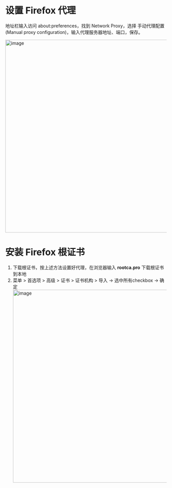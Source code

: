 # 设置 Firefox 代理
地址栏输入访问 about:preferences，找到 Network Proxy，选择 手动代理配置(Manual proxy configuration)，输入代理服务器地址、端口，保存。

<img width="600" alt="image" src="https://user-images.githubusercontent.com/11450939/170636835-cba3b453-06cd-4769-a68e-89cdf582008f.png">

# 安装 Firefox 根证书
1. 下载根证书，按上述方法设置好代理，在浏览器输入 **rootca.pro** 下载根证书到本地
2. 菜单 > 首选项 > 高级 > 证书 > 证书机构 > 导入 -> 选中所有checkbox -> 确定
    <img width="600" alt="image" src="https://user-images.githubusercontent.com/11450939/170637122-b0e4a0ac-6659-469c-aa30-83986fa669b3.png">


